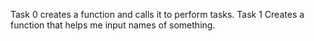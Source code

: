 Task 0
creates a function and calls it to perform tasks.
Task 1
Creates a function that helps me input names of something.
